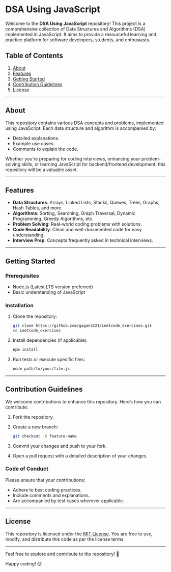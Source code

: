 # DSA Using JavaScript

Welcome to the **DSA Using JavaScript** repository! This project is a comprehensive collection of Data Structures and Algorithms (DSA) implemented in JavaScript. It aims to provide a resourceful learning and practice platform for software developers, students, and enthusiasts.

## Table of Contents

1. [About](#about)
2. [Features](#features)
3. [Getting Started](#getting-started)
4. [Contribution Guidelines](#contribution-guidelines)
5. [License](#license)

---

## About

This repository contains various DSA concepts and problems, implemented using JavaScript. Each data structure and algorithm is accompanied by:

- Detailed explanations.
- Example use cases.
- Comments to explain the code.

Whether you're preparing for coding interviews, enhancing your problem-solving skills, or learning JavaScript for backend/frontend development, this repository will be a valuable asset.

---

## Features

- **Data Structures**: Arrays, Linked Lists, Stacks, Queues, Trees, Graphs, Hash Tables, and more.
- **Algorithms**: Sorting, Searching, Graph Traversal, Dynamic Programming, Greedy Algorithms, etc.
- **Problem Solving**: Real-world coding problems with solutions.
- **Code Readability**: Clean and well-documented code for easy understanding.
- **Interview Prep**: Concepts frequently asked in technical interviews.

---

## Getting Started

### Prerequisites

- Node.js (Latest LTS version preferred)
- Basic understanding of JavaScript

### Installation

1. Clone the repository:

   ```bash
   git clone https://github.com/gagan3221/Leetcode_exercises.git
   cd Leetcode_exercises
   ```

2. Install dependencies (if applicable):

   ```bash
   npm install
   ```

3. Run tests or execute specific files:

   ```bash
   node path/to/your/file.js
   ```

---

## Contribution Guidelines

We welcome contributions to enhance this repository. Here’s how you can contribute:

1. Fork the repository.
2. Create a new branch:

   ```bash
   git checkout -b feature-name
   ```

3. Commit your changes and push to your fork.
4. Open a pull request with a detailed description of your changes.

### Code of Conduct

Please ensure that your contributions:

- Adhere to best coding practices.
- Include comments and explanations.
- Are accompanied by test cases wherever applicable.

---

## License

This repository is licensed under the [MIT License](LICENSE). You are free to use, modify, and distribute this code as per the license terms.

---

Feel free to explore and contribute to the repository! 🚀

Happy coding! 😊
